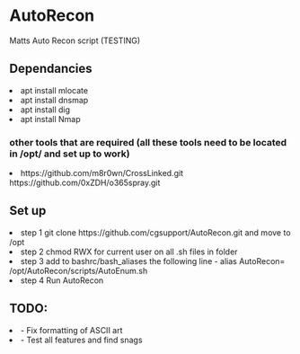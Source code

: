 # <h1>AutoRecon</h1>
Matts Auto Recon script (TESTING)

<h2>Dependancies</h2>
<li>apt install mlocate</li>
<li>apt install dnsmap</li>
<li>apt install dig</li>
<li>apt install Nmap</li>

<h3>other tools that are required (all these tools need to be located in /opt/ and set up to work) </h3>
<li>https://github.com/m8r0wn/CrossLinked.git</li>
https://github.com/0xZDH/o365spray.git</li>


<h2>Set up</h2>
<li>step 1 git clone https://github.com/cgsupport/AutoRecon.git and move to /opt</li>
<li>step 2 chmod RWX for current user on all .sh files in folder</li>
<li>step 3 add to bashrc/bash_aliases the following line 
      - alias AutoRecon= /opt/AutoRecon/scripts/AutoEnum.sh</li>
<li>step 4 Run AutoRecon</li>


<h2>TODO: </h2>
<li>- Fix formatting of ASCII art </li>
<li>- Test all features and find snags </li>
